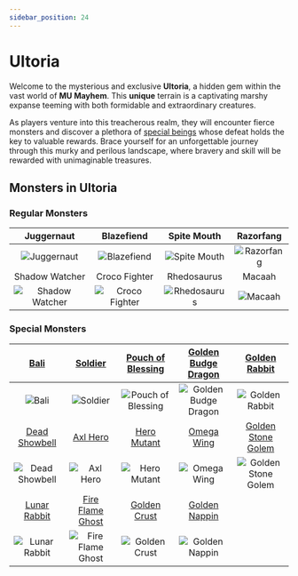 ```yaml
---
sidebar_position: 24
---
```


# Ultoria

Welcome to the mysterious and exclusive **Ultoria**, a hidden gem within the vast world of **MU Mayhem**. This **unique** terrain is a captivating marshy expanse teeming with both formidable and extraordinary creatures.

As players venture into this treacherous realm, they will encounter fierce monsters and discover a plethora of [special beings](/category/others) whose defeat holds the key to valuable rewards. Brace yourself for an unforgettable journey through this murky and perilous landscape, where bravery and skill will be rewarded with unimaginable treasures.

## Monsters in Ultoria

### Regular Monsters

|                         Juggernaut                          |                        Blazefiend                         |                      Spite Mouth                      |                     Razorfang                     |
| :---------------------------------------------------------: | :-------------------------------------------------------: | :---------------------------------------------------: | :-----------------------------------------------: |
|     ![Juggernaut](/img/monsters/ultoria/juggernaut.jpg)     |    ![Blazefiend](/img/monsters/ultoria/blazefiend.jpg)    | ![Spite Mouth](/img/monsters/ultoria/spitemouth.jpg)  | ![Razorfang](/img/monsters/ultoria/razorfang.jpg) |
|                       Shadow Watcher                        |                       Croco Fighter                       |                      Rhedosaurus                      |                      Macaah                       |
| ![Shadow Watcher](/img/monsters/ultoria/shadow-watcher.jpg) | ![Croco Fighter](/img/monsters/ultoria/croco-fighter.jpg) | ![Rhedosaurus](/img/monsters/ultoria/rhedosaurus.jpg) |    ![Macaah](/img/monsters/ultoria/macaah.jpg)    |

### Special Monsters

|              [Bali](/special-monsters/others/bali)               |              [Soldier](/special-monsters/others/soldier)               |     [Pouch of Blessing](/special-monsters/others/pouch-of-blessing)      |  [Golden Budge Dragon](/special-monsters/others/golden-budge-dragon)  |       [Golden Rabbit](/special-monsters/others/golden-rabbit)       |
| :--------------------------------------------------------------: | :--------------------------------------------------------------------: | :----------------------------------------------------------------------: | :-------------------------------------------------------------------: | :-----------------------------------------------------------------: |
|          ![Bali](/img/monsters/special/others/bali.jpg)          |          ![Soldier](/img/monsters/special/others/soldier.jpg)          | ![Pouch of Blessing](/img/monsters/special/others/pouch-of-blessing.jpg) | ![Golden Budge Dragon](/img/monsters/special/golden/budge-dragon.jpg) |  ![Golden Rabbit](/img/monsters/special/golden/golden-rabbit.jpg)   |
|     [Dead Showbell](/special-monsters/others/dead-showbell)      |             [Axl Hero](/special-monsters/others/axl-hero)              |           [Hero Mutant](/special-monsters/others/hero-mutant)            |           [Omega Wing](/special-monsters/others/omega-wing)           |  [Golden Stone Golem](/special-monsters/others/golden-stone-golem)  |
| ![Dead Showbell](/img/monsters/special/others/dead-showbell.jpg) |         ![Axl Hero](/img/monsters/special/others/axl-hero.jpg)         |       ![Hero Mutant](/img/monsters/special/others/hero-mutant.jpg)       |      ![Omega Wing](/img/monsters/special/others/omega-wing.jpg)       | ![Golden Stone Golem](/img/monsters/special/golden/stone-golem.jpg) |
|      [Lunar Rabbit](/special-monsters/others/lunar-rabbit)       |     [Fire Flame Ghost](/special-monsters/others/fire-flame-ghost)      |          [Golden Crust](/special-monsters/others/golden-crust)           |        [Golden Nappin](/special-monsters/others/golden-nappin)        |                                                                     |
|  ![Lunar Rabbit](/img/monsters/special/others/lunar-rabbit.jpg)  | ![Fire Flame Ghost](/img/monsters/special/others/fire-flame-ghost.jpg) |      ![Golden Crust](/img/monsters/special/golden/golden-crust.jpg)      |   ![Golden Nappin](/img/monsters/special/golden/golden-nappin.jpg)    |                                                                     |
